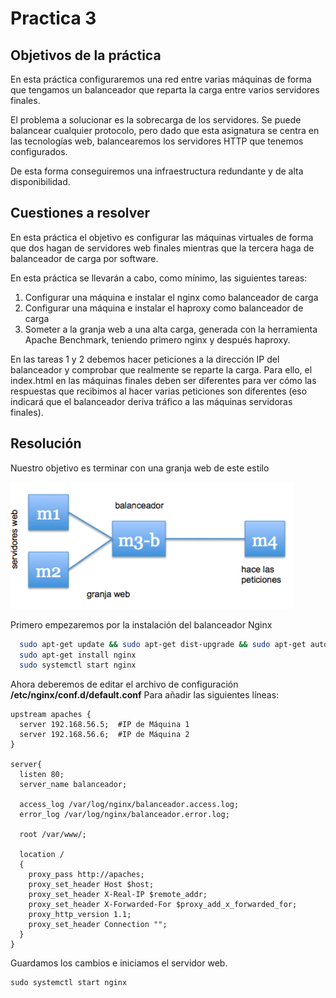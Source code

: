 # Practica 3

## Objetivos de la práctica

En  esta  práctica  configuraremos  una  red  entre  varias  máquinas  de  forma  que 
tengamos un balanceador que reparta la carga entre varios servidores finales.

El  problema  a  solucionar  es  la  sobrecarga  de  los  servidores.  Se  puede  balancear 
cualquier protocolo, pero dado que esta asignatura se centra en las tecnologías web, 
balancearemos los servidores HTTP que tenemos configurados.

De esta forma conseguiremos una infraestructura redundante y de alta disponibilidad.

## Cuestiones a resolver
En  esta  práctica  el  objetivo  es  configurar  las  máquinas  virtuales  de  forma  que  dos 
hagan  de  servidores  web  finales  mientras  que  la  tercera  haga  de  balanceador  de carga por software. 

En esta práctica se llevarán a cabo, como mínimo, las siguientes tareas:

1. Configurar una máquina e instalar el nginx como balanceador de carga
2. Configurar una máquina e instalar el haproxy como balanceador de carga
3. Someter a la granja web a una alta carga, generada con la herramienta Apache Benchmark, teniendo primero nginx y después haproxy. 

En las tareas  1  y  2 debemos hacer  peticiones  a  la  dirección  IP del  balanceador y comprobar  que  realmente  se  reparte  la  carga. Para  ello,  el index.html en  las máquinas finales deben ser diferentes para ver cómo las respuestas que recibimos al 
hacer varias peticiones son diferentes (eso indicará que el balanceador deriva tráfico a las máquinas servidoras finales).

## Resolución

Nuestro objetivo es terminar con una granja web de este estilo

![alt text](https://github.com/jcpulido97/SWAP/blob/master/Practicas/P3/img/diagrama.png)

Primero empezaremos por la instalación del balanceador Nginx

```bash
  sudo apt-get update && sudo apt-get dist-upgrade && sudo apt-get autoremove
  sudo apt-get install nginx
  sudo systemctl start nginx
```

Ahora deberemos de editar el archivo de configuración **/etc/nginx/conf.d/default.conf**
Para añadir las siguientes líneas:

```
upstream apaches {
  server 192.168.56.5;  #IP de Máquina 1
  server 192.168.56.6;  #IP de Máquina 2
}

server{
  listen 80;
  server_name balanceador;
  
  access_log /var/log/nginx/balanceador.access.log;
  error_log /var/log/nginx/balanceador.error.log;
  
  root /var/www/;
  
  location /
  {
    proxy_pass http://apaches;
    proxy_set_header Host $host;
    proxy_set_header X-Real-IP $remote_addr;
    proxy_set_header X-Forwarded-For $proxy_add_x_forwarded_for;
    proxy_http_version 1.1;
    proxy_set_header Connection "";
  }
}

```
Guardamos los cambios e iniciamos el servidor web.
```
sudo systemctl start nginx
```
